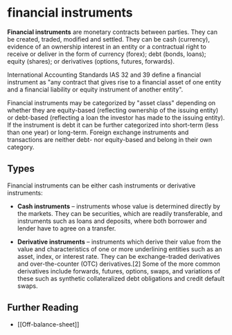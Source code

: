 # financial instruments

**Financial instruments** are monetary contracts between parties. They can be created, traded, modified and settled. They can be cash (currency), evidence of an ownership interest in an entity or a contractual right to receive or deliver in the form of currency (forex); debt (bonds, loans); equity (shares); or derivatives (options, futures, forwards).

International Accounting Standards IAS 32 and 39 define a financial instrument as "any contract that gives rise to a financial asset of one entity and a financial liability or equity instrument of another entity".

Financial instruments may be categorized by "asset class" depending on whether they are equity-based (reflecting ownership of the issuing entity) or debt-based (reflecting a loan the investor has made to the issuing entity). If the instrument is debt it can be further categorized into short-term (less than one year) or long-term. Foreign exchange instruments and transactions are neither debt- nor equity-based and belong in their own category.

## Types
Financial instruments can be either cash instruments or derivative instruments:

- **Cash instruments** – instruments whose value is determined directly by the markets. They can be securities, which are readily transferable, and instruments such as loans and deposits, where both borrower and lender have to agree on a transfer.

 - **Derivative instruments** – instruments which derive their value from the value and characteristics of one or more underlining entities such as an asset, index, or interest rate. They can be exchange-traded derivatives and over-the-counter (OTC) derivatives.[2] Some of the more common derivatives include forwards, futures, options, swaps, and variations of these such as synthetic collateralized debt obligations and credit default swaps.

## Further Reading
- [[Off-balance-sheet]]